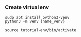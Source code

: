 ### Create virtual env
```
sudo apt install python3-venv
python3 -m venv {name_venv}

source tutorial-env/bin/activate
```